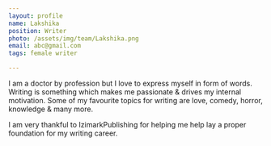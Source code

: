 ```yaml
---
layout: profile
name: Lakshika
position: Writer
photo: /assets/img/team/Lakshika.png
email: abc@gmail.com
tags: female writer

---
```

I am a doctor by profession but I love to express myself in form of words. Writing is something which makes me passionate & drives my internal motivation. Some of my favourite topics for writing are love, comedy, horror, knowledge & many more.

I am very thankful to IzimarkPublishing for helping me help lay a proper foundation for my writing career.


